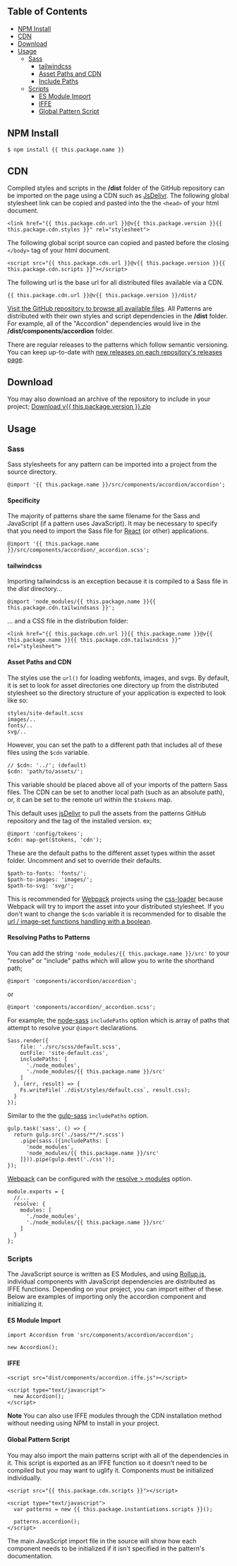 ## Table of Contents

* [NPM Install](#npm-install)
* [CDN](#cdn)
* [Download](#download)
* [Usage](#Usage)
  * [Sass](#sass)
    * [tailwindcss](#tailwindcss)
    * [Asset Paths and CDN](#asset-paths-and-cdn)
    * [Include Paths](#include-paths)
  * [Scripts](#scripts)
    * [ES Module Import](#es-module-import)
    * [IFFE](#iffe)
    * [Global Pattern Script](#global-pattern-script)

## NPM Install

    $ npm install {{ this.package.name }}

## CDN

Compiled styles and scripts in the **/dist** folder of the GitHub repository can be imported on the page using a CDN such as [JsDelivr](https://www.jsdelivr.com). The following global stylesheet link can be copied and pasted into the the `<head>` of your html document.

    <link href="{{ this.package.cdn.url }}@v{{ this.package.version }}{{ this.package.cdn.styles }}" rel="stylesheet">

The following global script source can copied and pasted before the closing `</body>` tag of your html document.

    <script src="{{ this.package.cdn.url }}@v{{ this.package.version }}{{ this.package.cdn.scripts }}"></script>

The following url is the base url for all distributed files available via a CDN.

    {{ this.package.cdn.url }}@v{{ this.package.version }}/dist/

<a href="{{ this.package.cdn.source }}/tree/v{{ this.package.version }}/dist/">Visit the GitHub repository to browse all available files</a>. All Patterns are distributed with their own styles and script dependencies in the **/dist** folder. For example, all of the "Accordion" dependencies would live in the **/dist/components/accordion** folder.

There are regular releases to the patterns which follow semantic versioning. You can keep up-to-date with [new releases on each repository's releases page](https://help.github.com/en/github/receiving-notifications-about-activity-on-github/watching-and-unwatching-releases-for-a-repository).

## Download

You may also download an archive of the repository to include in your project; <a href="{{ this.package.cdn.archive }}/v{{ this.package.version }}.zip">Download v{{ this.package.version }}.zip</a>

## Usage

### Sass

Sass stylesheets for any pattern can be imported into a project from the source directory.

    @import '{{ this.package.name }}/src/components/accordion/accordion';

#### Specificity

The majority of patterns share the same filename for the Sass and JavaScript (if a pattern uses JavaScript). It may be necessary to specify that you need to import the Sass file for [React](https://reactjs.org/) (or other) applications.

    @import '{{ this.package.name }}/src/components/accordion/_accordion.scss';

#### tailwindcss

Importing tailwindcss is an exception because it is compiled to a Sass file in the _dist_ directory...

    @import 'node_modules/{{ this.package.name }}{{ this.package.cdn.tailwindsass }}';

... and a CSS file in the distribution folder:

    <link href="{{ this.package.cdn.url }}{{ this.package.name }}@v{{ this.package.name }}{{ this.package.cdn.tailwindcss }}" rel="stylesheet">

#### Asset Paths and CDN

The styles use the `url()` for loading webfonts, images, and svgs. By default, it is set to look for asset directories one directory up from the distributed stylesheet so the directory structure of your application is expected to look like so:

    styles/site-default.scss
    images/..
    fonts/..
    svg/..

However, you can set the path to a different path that includes all of these files using the `$cdn` variable.

    // $cdn: '../'; (default)
    $cdn: 'path/to/assets/';

This variable should be placed above all of your imports of the pattern Sass files. The CDN can be set to another local path (such as an absolute path), or, it can be set to the remote url within the `$tokens` map.

This default uses [jsDelivr](https://www.jsdelivr.com/) to pull the assets from the patterns GitHub repository and the tag of the installed version. ex;

    @import 'config/tokens';
    $cdn: map-get($tokens, 'cdn');

These are the default paths to the different asset types within the asset folder. Uncomment and set to override their defaults.

    $path-to-fonts: 'fonts/';
    $path-to-images: 'images/';
    $path-to-svg: 'svg/';

This is recommended for [Webpack](https://webpack.js.org/) projects using the [css-loader](https://webpack.js.org/loaders/css-loader) because Webpack will try to import the asset into your distributed stylesheet. If you don't want to change the `$cdn` variable it is recommended for to disable the [url / image-set functions handling with a boolean](https://webpack.js.org/loaders/css-loader/#boolean).

#### Resolving Paths to Patterns

You can add the string `'node_modules/{{ this.package.name }}/src'` to your "resolve" or "include" paths which will allow you to write the shorthand path;

    @import 'components/accordion/accordion';

or

    @import 'components/accordion/_accordion.scss';

For example; the [node-sass](https://github.com/sass/node-sass) `includePaths` option which is array of paths that attempt to resolve your `@import` declarations.

    Sass.render({
        file: './src/scss/default.scss',
        outFile: 'site-default.css',
        includePaths: [
          './node_modules',
          './node_modules/{{ this.package.name }}/src'
        ]
      }, (err, result) => {
        Fs.writeFile(`./dist/styles/default.css`, result.css);
      }
    });

Similar to the the [gulp-sass](https://www.npmjs.com/package/gulp-sass) `includePaths` option.

    gulp.task('sass', () => {
      return gulp.src('./sass/**/*.scss')
        .pipe(sass.({includePaths: [
          'node_modules',
          'node_modules/{{ this.package.name }}/src'
        ]})).pipe(gulp.dest('./css'));
    });

[Webpack](https://webpack.js.org/) can be configured with the [resolve > modules](https://webpack.js.org/configuration/resolve/#resolvemodules) option.

    module.exports = {
      //...
      resolve: {
        modules: [
          './node_modules',
          './node_modules/{{ this.package.name }}/src'
        ]
      }
    };

### Scripts

The JavaScript source is written as ES Modules, and using [Rollup.js](https://rollupjs.org), individual components with JavaScript dependencies are distributed as IFFE functions. Depending on your project, you can import either of these. Below are examples of importing only the accordion component and initializing it.

#### ES Module Import

    import Accordion from 'src/components/accordion/accordion';

    new Accordion();

#### IFFE

    <script src="dist/components/accordion.iffe.js"></script>

    <script type="text/javascript">
      new Accordion();
    </script>

**Note** You can also use IFFE modules through the CDN installation method without needing using NPM to install in your project.

#### Global Pattern Script

You may also import the main patterns script with all of the dependencies in it. This script is exported as an IFFE function so it doesn't need to be compiled but you may want to uglify it. Components must be initialized individually.

    <script src="{{ this.package.cdn.scripts }}"></script>

    <script type="text/javascript">
      var patterns = new {{ this.package.instantiations.scripts }}();

      patterns.accordion();
    </script>

The main JavaScript import file in the source will show how each component needs to be initialized if it isn't specified in the pattern's documentation.

